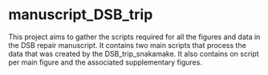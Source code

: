 # manuscript_DSB_trip

This project aims to gather the scripts required for all the figures and data in the DSB repair manuscript.
It contains two main scripts that process the data that was created by the DSB_trip_snakamake. 
It also contains on script per main figure and the associated supplementary figures. 